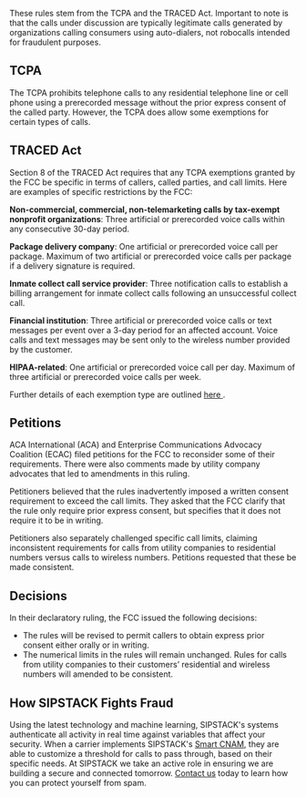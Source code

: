 These rules stem from the TCPA and the TRACED Act. Important to note is that the calls under discussion are typically legitimate calls generated by organizations calling consumers using auto-dialers, not robocalls intended for fraudulent purposes.

## TCPA

The TCPA prohibits telephone calls to any residential telephone line or cell phone using a prerecorded message without the prior express consent of the called party.
However, the TCPA does allow some exemptions for certain types of calls.

## TRACED Act

Section 8 of the TRACED Act requires that any TCPA exemptions granted by the FCC be specific in terms of callers, called parties, and call limits. Here are examples of specific restrictions by the FCC:

**Non-commercial, commercial, non-telemarketing calls by tax-exempt nonprofit organizations**: Three artificial or prerecorded voice calls within any consecutive 30-day period.

**Package delivery company**: One artificial or prerecorded voice call per package. Maximum of two artificial or prerecorded voice calls per package if a delivery signature is required.

**Inmate collect call service provider**: Three notification calls to establish a billing arrangement for inmate collect calls following an unsuccessful collect call.

**Financial institution**: Three artificial or prerecorded voice calls or text messages per event over a 3-day period for an affected account. Voice calls and text messages may be sent only to the wireless number provided by the customer.

**HIPAA-related**: One artificial or prerecorded voice call per day. Maximum of three artificial or prerecorded voice calls per week.

Further details of each exemption type are outlined <a href= 'https://www.ecfr.gov/current/title-47/chapter-I/subchapter-B/part-64/subpart-L?mc_cid=64f06897f3&mc_eid=07d3eb7b9d#p-64.1200(a)(9)' target="_blank"> here </a>.

## Petitions

ACA International (ACA) and Enterprise Communications Advocacy Coalition (ECAC) filed petitions for the FCC to reconsider some of their requirements. There were also comments made by utility company advocates that led to amendments in this ruling.

Petitioners believed that the rules inadvertently imposed a written consent requirement to exceed the call limits. They asked that the FCC clarify that the rule only require prior express consent, but specifies that it does not require it to be in writing.

Petitioners also separately challenged specific call limits, claiming inconsistent requirements for calls from utility companies to residential numbers versus calls to wireless numbers. Petitions requested that these be made consistent.

## Decisions

In their declaratory ruling, the FCC issued the following decisions:

- The rules will be revised to permit callers to obtain express prior consent either orally or in writing.
- The numerical limits in the rules will remain unchanged.
  Rules for calls from utility companies to their customers’ residential and wireless numbers will amended to be consistent.

## How SIPSTACK Fights Fraud

Using the latest technology and machine learning, SIPSTACK's systems authenticate all activity in real time against variables that affect your security. When a carrier implements SIPSTACK's [Smart CNAM](https://www.sipstack.com/products/smart-cnam), they are able to customize a threshold for calls to pass through, based on their specific needs. At SIPSTACK we take an active role in ensuring we are building a secure and connected tomorrow. [Contact us](https://www.sipstack.com/contact/us) today to learn how you can protect yourself from spam.
